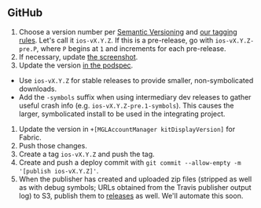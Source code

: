 ## GitHub

1. Choose a version number per [Semantic Versioning](http://semver.org/) and [our tagging rules](../Versions-and-tagging). Let's call it `ios-vX.Y.Z`. If this is a pre-release, go with `ios-vX.Y.Z-pre.P`, where `P` begins at `1` and increments for each pre-release. 
1. If necessary, update [the screenshot](https://github.com/mapbox/mapbox-gl-native/blob/master/ios/screenshot.png).
1. Update the version [in the podspec](https://github.com/mapbox/mapbox-gl-native/blob/master/ios/MapboxGL.podspec#L4). 
  - Use `ios-vX.Y.Z` for stable releases to provide smaller, non-symbolicated downloads. 
  - Add the `-symbols` suffix when using intermediary dev releases to gather useful crash info (e.g. `ios-vX.Y.Z-pre.1-symbols`). This causes the larger, symbolicated install to be used in the integrating project. 
1. Update the version in `+[MGLAccountManager kitDisplayVersion]` for Fabric. 
1. Push those changes.
1. Create a tag `ios-vX.Y.Z` and push the tag. 
1. Create and push a deploy commit with `git commit --allow-empty -m '[publish ios-vX.Y.Z]'`. 
1. When the publisher has created and uploaded zip files (stripped as well as with debug symbols; URLs obtained from the Travis publisher output log) to S3, publish them to [releases](https://github.com/mapbox/mapbox-gl-native/releases/new) as well. We'll automate this soon. 